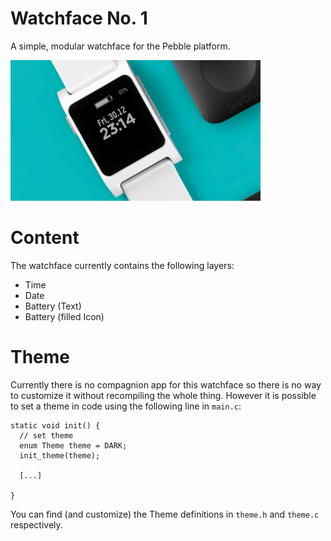 # Watchface No. 1
A simple, modular watchface for the Pebble platform.

<img src="/screenshot.jpg" width="400">

# Content
The watchface currently contains the following layers:
* Time
* Date
* Battery (Text)
* Battery (filled Icon)

# Theme
Currently there is no compagnion app for this watchface so there is no way to customize it without recompiling the whole thing.
However it is possible to set a theme in code using the following line in ```main.c```:
 
    static void init() {
      // set theme
      enum Theme theme = DARK;
      init_theme(theme);
      
      [...]
      
    }
    
You can find (and customize) the Theme definitions in ```theme.h``` and ```theme.c``` respectively.
